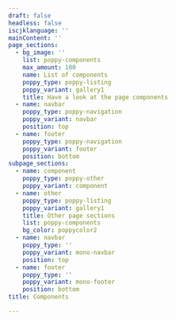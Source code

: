 ```yaml
---
draft: false
headless: false
iscjklanguage: ''
mainContent: ''
page_sections:
  - bg_image: ''
    list: poppy-components
    max_amount: 100
    name: List of components
    poppy_type: poppy-listing
    poppy_variant: gallery1
    title: Have a look at the page components
  - name: navbar
    poppy_type: poppy-navigation
    poppy_variant: navbar
    position: top
  - name: footer
    poppy_type: poppy-navigation
    poppy_variant: footer
    position: bottom
subpage_sections:
  - name: component
    poppy_type: poppy-other
    poppy_variant: component
  - name: other
    poppy_type: poppy-listing
    poppy_variant: gallery1
    title: Other page sections
    list: poppy-components
    bg_color: poppycolor2
  - name: navbar
    poppy_type: ''
    poppy_variant: mono-navbar
    position: top
  - name: footer
    poppy_type: ''
    poppy_variant: mono-footer
    position: bottom
title: Components

---
```


